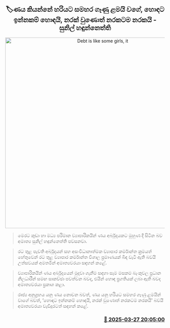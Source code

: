 <p align='center'><b><h2 align='center' title='Debt is like some girls, it's good as long as they're good, but it's really bad if they're bad - Sunil Handunnetti'>🏷ණය කියන්නේ හරියට සමහර ගෑණු ළමයි වගේ, හොඳට ඉන්නකම් හොඳයි, නරක් වුණොත් නරකටම නරකයි - 
සුනිල් හඳුන්නෙත්ති</h2></b></p>
<p align='center'><img src='https://helakuru.sgp1.cdn.digitaloceanspaces.com/esana/images/lib/sunil-hadunneththi-ntf.jpg' width='600' alt='Debt is like some girls, it's good as long as they're good, but it's really bad if they're bad - Sunil Handunnetti'></p>

> මෙරට කුඩා හා මධ්‍ය පරිමාන ව්‍යාපාරිකයින් ණය අර්බුදයකට මුහුණ දී සිටින බව අමාත්‍ය සුනිල් හඳුන්නෙත්ති පවසනවා.

> රට තුළ පැවති අර්බුදයන් සහ අසංවිධානාත්මක ව්‍යාපාර කර්මාන්ත ක්‍රමයත් හේතුවෙන් ‍රට තුළ ව්‍යාපාර කර්මාන්ත විශාල ප්‍රමාණයක් බිඳ වැටී ඇති බවයි උත්සවයක් අමතමින් අමාත්‍යවරයා සඳහන් කළේ.

> ව්‍යාපාරිකයින් ණය අර්බුදයෙන් මුදවා ගැනීම සඳහා සෑම මසකම බැංකුවල ප්‍රධාන නිලධාරීන් සමඟ සාකච්ඡා පවත්වන බවද, එයින් හොඳ ප්‍රගතියක් ලබා ඇති බවද අමාත්‍යවරයා ප්‍රකාශ කළා.

> රාජ්‍ය අනුග්‍රහය යනු ණය නොවන බවත්, ණය යනු හරියට සමහර ගෑණු ළමයින් වාගේ බවත්, ‘හොඳට ඉන්නකම් හොඳයි, නරක් වුණොත් නරකටම නරකයි' බවයි අමාත්‍යවරයා වැඩිදුරටත් සඳහන් කළේ.



<h3 align='right'><a href='https://www.helakuru.lk/esana/p/108707/'>📅 2025-03-27 20:05:00</a></h3>
